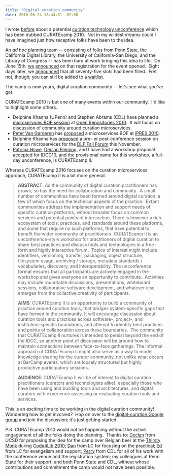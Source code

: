 ```yaml
---
title: "Digital curation community"
date: 2010-06-24 18:44:51 -07:00
---
```

I wrote [before](https://mike.giarlo.name/blog/2010/04/braindump-for-q2-2010/) about a potential [curation technology unconference](http://groups.google.com/group/digital-curation/web/curation-technology-sig) which has been dubbed CURATEcamp 2010.  Not in my wildest dreams could I have imagined just how receptive folks have been to the idea.

An _ad hoc_ planning team -- consisting of folks from Penn State, the California Digital Library, the University of California-San Diego, and the Library of Congress -- has been hard at work bringing this idea to life.  On June 15th, [we](http://groups.google.com/group/digital-curation/msg/be42ea348491ff6b) [announced](http://twitter.com/mjgiarlo/status/16244857753) on that registration for the event opened.  Eight days later, we [announced](http://twitter.com/mjgiarlo/status/16875193143) that all seventy-five slots had been filled.  Fret not, though; you can still be added to a [waitlist](http://curatecamp2010.eventbrite.com/).

The camp is now yours, digital curation community -- let's see what you've got.

CURATEcamp 2010 is but one of many events within our community.  I'd like to highlight some others.

*   Delphine Khanna (UPenn) and Stephen Abrams (CDL) have planned a [microservices BOF session](http://groups.google.com/group/digital-curation/msg/2a6f6464bea38ea7) at [Open Repositories 2010](http://or2010.fecyt.es/publico/Home/index.aspx).  It will focus on discussion of community around curation microservices.
*   [Peter Van Garderen](http://twitter.com/pjvangarderen) has [proposed](http://groups.google.com/group/digital-curation/msg/e40d43baa13c5cdd) a microservices BOF at [iPRES 2010](http://www.ifs.tuwien.ac.at/dp/ipres2010/).
*   Delphine Khanna has [proposed](http://groups.google.com/group/digital-curation/msg/cf2b36dd10d51f3f) a pre- or post-conference session on curation microservices for the [DLF Fall Forum](http://www.diglib.org/forums.htm) this November.
*   [Patricia Hswe](http://twitter.com/pmhswe), [Declan Fleming](http://twitter.com/declan), and I have had a workshop proposal [accepted](http://groups.google.com/group/digital-curation/msg/3bfd70ea2812bce5) for [IDCC10](http://www.dcc.ac.uk/events/conferences/6th-international-digital-curation-conference), and the provisional name for this workshop, a full-day unconference, is CURATEcamp II.

Whereas CURATEcamp 2010 focuses on the curation microservices approach, CURATEcamp II is a bit more general.

> **ABSTRACT**: As the community of digital curation practitioners has grown, so has the need for collaboration and community.  A small number of communities have been formed around digital curation, a few of which focus on the technical aspects of the practice.  Extant communities address the implementation and support needs of specific curation platforms, without broader focus on common services and potential points of intersection. There is however a rich ecosystem of tools, practices, and standards around these platforms, and some that require no such platforms, that have potential to benefit the wider community of practitioners. CURATEcamp II is an unconference-style workshop for practitioners of digital curation to share best practices and discuss tools and technologies in a free-form and highly interactive forum.  Topics of interest might include identifiers, versioning, transfer, packaging, object structure, filesystem usage, archiving / storage, metadata standards / vocabularies, discovery, and interoperability. The unconference format ensures that all participants are actively engaged in the workshop and gives everyone an opportunity to contribute.  Activities may include roundtable discussions, presentations, whiteboard sessions, collaborative software development, and whatever else emerges from the collective creativity of participants.
>
> **AIMS**: CURATEcamp II is an opportunity to build a community of practice around curation tools, that bridges system-specific gaps that have formed in the community. It will encourage discussion about curation tools and practices across software-, project-, and institution-specific boundaries, and attempt to identify best practices and points of collaboration across these boundaries.  The community that CURATEcamp II nurtures is intended to persist beyond the end of the IDCC, so another point of discussion will be around how to maintain connections between face-to-face gatherings. The informal approach of CURATEcamp II might also serve as a way to model knowledge sharing for the curator community, not unlike what occurs at BarCamp events, which are loosely structured but highly productive participatory sessions.
>
> **AUDIENCE**: CURATEcamp II will be of interest to digital curation practitioners (curators and technologists alike), especially those who have been using and building tools and architectures, and digital curators with experience assessing or evaluating curation tools and services.

This is an exciting time to be working in the digital curation community!  Wondering how to get involved?  Hop on over to the [digital-curation Google group](http://groups.google.com/group/digital-curation) and join the discussion; it's just getting started.

P.S. CURATEcamp 2010 would not be happening without the active engagement of all the folks doing the planning.  Thanks to: [Declan](http://twitter.com/declan) from UCSD for proposing the idea for the camp over Belgian beer at the [Thirsty Monk](http://monkpub.com/) during [Code4Lib 2010](http://code4lib.org/conference/2010); [Dan](http://twitter.com/dchud) from LC for focusing on the practical; [Ed](http://twitter.com/edsu) from LC for evangelism and support; [Perry](http://twitter.com/cpwillett) from CDL for all of his work with the conference venue and the registration system; my colleagues at Penn State for their support; and both Penn State and CDL, without whose contributions and commitment the camp would not have been possible.
